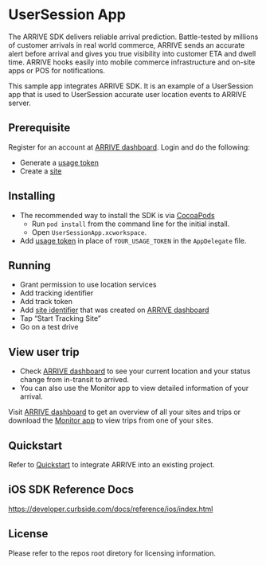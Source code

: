 # UserSession App

The ARRIVE SDK delivers reliable arrival prediction. Battle-tested by millions of customer arrivals in real world commerce, ARRIVE sends an accurate alert before arrival and gives you true visibility into customer ETA and dwell time. ARRIVE hooks easily into mobile commerce infrastructure and on-site apps or POS for notifications.

This sample app integrates ARRIVE SDK. It is an example of a UserSession app that is used to UserSession accurate user location events to ARRIVE server.

## Prerequisite
Register for an account at [ARRIVE dashboard](https://dashboard.curbside.com). Login and do the following:
* Generate a [usage token](https://dashboard.curbside.com/account?accessTab=tokens&accountTab=access)
* Create a [site](https://dashboard.curbside.com/account?accountTab=sites)

## Installing
* The recommended way to install the SDK is via [CocoaPods](https://cocoapods.org)
  * Run `pod install` from the command line for the initial install.
  * Open `UserSessionApp.xcworkspace`.
* Add [usage token](https://dashboard.curbside.com/account?accessTab=tokens&accountTab=access) in place of `YOUR_USAGE_TOKEN` in the `AppDelegate` file. 

## Running
* Grant permission to use location services
* Add tracking identifier
* Add track token
* Add [site identifier](https://dashboard.curbside.com/account?accountTab=sites) that was created on [ARRIVE dashboard](https://dashboard.curbside.com)
* Tap “Start Tracking Site”
* Go on a test drive

## View user trip
* Check [ARRIVE dashboard](https://dashboard.curbside.com) to see your current location and your status change from in-transit to arrived.
* You can also use the Monitor app to view detailed information of your arrival.

Visit [ARRIVE dashboard](https://dashboard.curbside.com) to get an overview of all your sites and trips or download the [Monitor app](https://github.com/Curbside/ARRIVESDKSampleApps/tree/master/iOS/MonitorApp) to view trips from one of your sites.

## Quickstart
Refer to [Quickstart](https://developer.curbside.com/docs/getting-started/quickstart-ios-transmit-app/) to integrate ARRIVE into an existing project.

## iOS SDK Reference Docs
https://developer.curbside.com/docs/reference/ios/index.html

## License
Please refer to the repos root diretory for licensing information.
